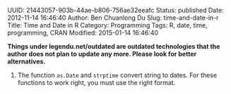UUID: 21443057-903b-44ae-b806-756ae32eeafc
Status: published
Date: 2012-11-14 16:46:40
Author: Ben Chuanlong Du
Slug: time-and-date-in-r
Title: Time and Date in R
Category: Programming
Tags: R, date, time, programming, CRAN
Modified: 2015-01-14 16:46:40

**Things under legendu.net/outdated are outdated technologies that the author does not plan to update any more. Please look for better alternatives.**


1. The function `as.Date` and `strptime` convert string to dates. 
For these functions to work right, 
you must use the right format.
